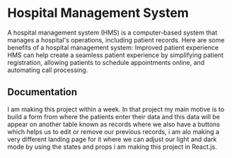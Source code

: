 # Hospital Management System
A hospital management system (HMS) is a computer-based system that manages a hospital's operations, including patient records.
Here are some benefits of a hospital management system:
Improved patient experience
HMS can help create a seamless patient experience by simplifying patient registration, allowing patients to schedule appointments online, and automating call processing.


## Documentation

I am making this project within a week. In that project my main motive is to build a form from where the patients enter their data and this data will be appear on another table known as records where we also have a buttons which helps us to edit or remove our previous records, i am alo making a very different landing page for it where we can adjust our light and dark mode by using the states and props 
i am making this project in React.js.

